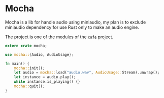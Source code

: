 # Mocha

Mocha is a lib for handle audio using miniaudio, my plan is to exclude miniaudio dependency for use Rust only to make an audio engine.

The project is one of the modules of the [`cafe`](https://crates.io/crates/cafe_core) project.

```rust
extern crate mocha;

use mocha::{Audio, AudioUsage};

fn main() {
    mocha::init();
    let audio = mocha::load("audio.wav", AudioUsage::Stream).unwrap();
    let instance = audio.play();
    while instance.is_playing() {}
    mocha::quit();
}
```

